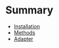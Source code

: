 # Summary

* [Installation](/docs/installation.md)
* [Methods](/doc/methods/readme.md)
* [Adapter](/docs/adapter.md)
